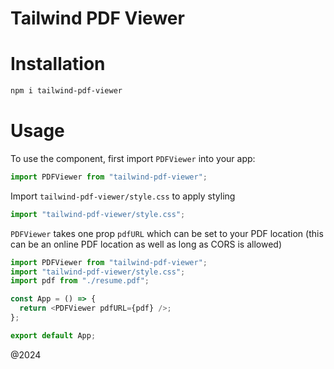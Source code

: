 # Tailwind PDF Viewer

# Installation

```sh
npm i tailwind-pdf-viewer
```

# Usage

To use the component, first import `PDFViewer` into your app:

```js
import PDFViewer from "tailwind-pdf-viewer";
```

Import `tailwind-pdf-viewer/style.css` to apply styling

```js
import "tailwind-pdf-viewer/style.css";
```

`PDFViewer` takes one prop `pdfURL` which can be set to your PDF location (this can be an online PDF location as well as long as CORS is allowed)

```js
import PDFViewer from "tailwind-pdf-viewer";
import "tailwind-pdf-viewer/style.css";
import pdf from "./resume.pdf";

const App = () => {
  return <PDFViewer pdfURL={pdf} />;
};

export default App;
```
@2024
